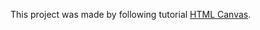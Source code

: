 This project was made by following tutorial [HTML Canvas](https://www.youtube.com/watch?v=dQKYao-daYw&list=PLYElE_rzEw_v8TXJ_ITSSBP_ypUKfQ7K-&index=4).
